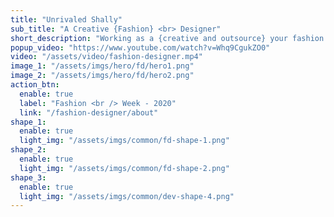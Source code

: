 ```yaml
---
title: "Unrivaled Shally"
sub_title: "A Creative {Fashion} <br> Designer"
short_description: "Working as a {creative and outsource} your fashion design project and get it quickly done and delivered remotely online"
popup_video: "https://www.youtube.com/watch?v=Whq9CgukZO0"
video: "/assets/video/fashion-designer.mp4"
image_1: "/assets/imgs/hero/fd/hero1.png"
image_2: "/assets/imgs/hero/fd/hero2.png"
action_btn:
  enable: true
  label: "Fashion <br /> Week - 2020"
  link: "/fashion-designer/about"
shape_1:
  enable: true
  light_img: "/assets/imgs/common/fd-shape-1.png"
shape_2:
  enable: true
  light_img: "/assets/imgs/common/fd-shape-2.png"
shape_3:
  enable: true
  light_img: "/assets/imgs/common/dev-shape-4.png"
---
```

